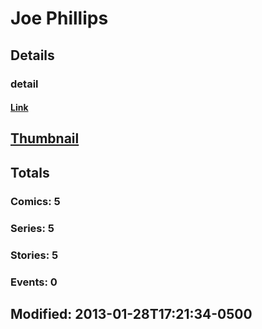 # Joe  Phillips 
## Details
### detail
#### [Link](http://marvel.com/comics/creators/1335/joe_phillips?utm_campaign=apiRef&utm_source=225578a89fc76f3d20fbffda5d17a88d)
## [Thumbnail](http://i.annihil.us/u/prod/marvel/i/mg/b/40/image_not_available.jpg)
## Totals
### Comics: 5
### Series: 5
### Stories: 5
### Events: 0
## Modified: 2013-01-28T17:21:34-0500